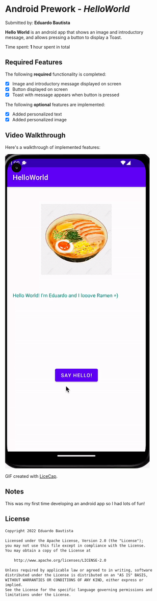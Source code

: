 # Android Prework - *HelloWorld*

Submitted by: **Eduardo Bautista**

**Hello World** is an android app that shows an image and introductory message, and allows pressing a button to display a Toast. 

Time spent: **1** hour spent in total

## Required Features

The following **required** functionality is completed:

* [x] Image and introductory message displayed on screen
* [x] Button displayed on screen
* [x] Toast with message appears when button is pressed 

The following **optional** features are implemented:

* [x] Added personalized text
* [x] Added personalized image

## Video Walkthrough

Here's a walkthrough of implemented features:

<img src='ezgif.com-gif-maker (1).gif' title='Video Walkthrough' width='' alt='Video Walkthrough' />

GIF created with [LiceCap](http://www.cockos.com/licecap/).  


## Notes

This was my first time developing an android app so I had lots of fun!

## License

    Copyright 2022 Eduardo Bautista

    Licensed under the Apache License, Version 2.0 (the "License");
    you may not use this file except in compliance with the License.
    You may obtain a copy of the License at

        http://www.apache.org/licenses/LICENSE-2.0

    Unless required by applicable law or agreed to in writing, software
    distributed under the License is distributed on an "AS IS" BASIS,
    WITHOUT WARRANTIES OR CONDITIONS OF ANY KIND, either express or implied.
    See the License for the specific language governing permissions and
    limitations under the License.
